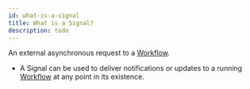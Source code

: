```yaml
---
id: what-is-a-signal
title: What is a Signal?
description: todo
---
```



An external asynchronous request to a [Workflow](#workflow).

- A Signal can be used to deliver notifications or updates to a running [Workflow](#workflow) at any point in its existence.
